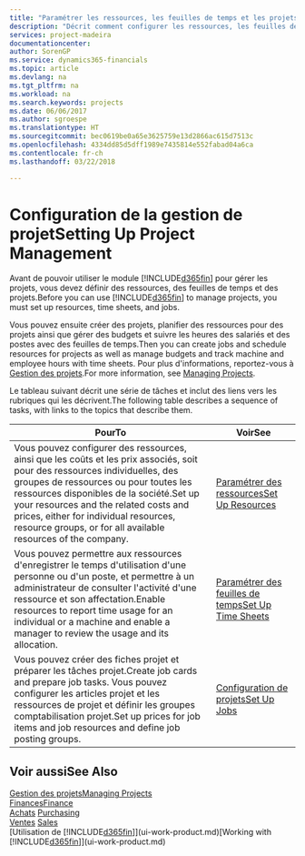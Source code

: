 ```yaml
---
title: "Paramétrer les ressources, les feuilles de temps et les projets| Microsoft Docs"
description: "Décrit comment configurer les ressources, les feuilles de temps et les projets pour la gestion des projets."
services: project-madeira
documentationcenter: 
author: SorenGP
ms.service: dynamics365-financials
ms.topic: article
ms.devlang: na
ms.tgt_pltfrm: na
ms.workload: na
ms.search.keywords: projects
ms.date: 06/06/2017
ms.author: sgroespe
ms.translationtype: HT
ms.sourcegitcommit: bec0619be0a65e3625759e13d2866ac615d7513c
ms.openlocfilehash: 4334dd85d5dff1989e7435814e552fabad04a6ca
ms.contentlocale: fr-ch
ms.lasthandoff: 03/22/2018

---
```

# <a name="setting-up-project-management"></a><span data-ttu-id="7301b-103">Configuration de la gestion de projet</span><span class="sxs-lookup"><span data-stu-id="7301b-103">Setting Up Project Management</span></span>
<span data-ttu-id="7301b-104">Avant de pouvoir utiliser le module [!INCLUDE[d365fin](includes/d365fin_md.md)] pour gérer les projets, vous devez définir des ressources, des feuilles de temps et des projets.</span><span class="sxs-lookup"><span data-stu-id="7301b-104">Before you can use [!INCLUDE[d365fin](includes/d365fin_md.md)] to manage projects, you must set up resources, time sheets, and jobs.</span></span>

<span data-ttu-id="7301b-105">Vous pouvez ensuite créer des projets, planifier des ressources pour des projets ainsi que gérer des budgets et suivre les heures des salariés et des postes avec des feuilles de temps.</span><span class="sxs-lookup"><span data-stu-id="7301b-105">Then you can create jobs and schedule resources for projects as well as manage budgets and track machine and employee hours with time sheets.</span></span> <span data-ttu-id="7301b-106">Pour plus d'informations, reportez-vous à [Gestion des projets](projects-manage-projects.md).</span><span class="sxs-lookup"><span data-stu-id="7301b-106">For more information, see [Managing Projects](projects-manage-projects.md).</span></span>  

<span data-ttu-id="7301b-107">Le tableau suivant décrit une série de tâches et inclut des liens vers les rubriques qui les décrivent.</span><span class="sxs-lookup"><span data-stu-id="7301b-107">The following table describes a sequence of tasks, with links to the topics that describe them.</span></span>

| <span data-ttu-id="7301b-108">Pour</span><span class="sxs-lookup"><span data-stu-id="7301b-108">To</span></span> | <span data-ttu-id="7301b-109">Voir</span><span class="sxs-lookup"><span data-stu-id="7301b-109">See</span></span> |
| --- | --- |
| <span data-ttu-id="7301b-110">Vous pouvez configurer des ressources, ainsi que les coûts et les prix associés, soit pour des ressources individuelles, des groupes de ressources ou pour toutes les ressources disponibles de la société.</span><span class="sxs-lookup"><span data-stu-id="7301b-110">Set up your resources and the related costs and prices, either for individual resources, resource groups, or for all available resources of the company.</span></span> |[<span data-ttu-id="7301b-111">Paramétrer des ressources</span><span class="sxs-lookup"><span data-stu-id="7301b-111">Set Up Resources</span></span>](projects-how-setup-resources.md) |
| <span data-ttu-id="7301b-112">Vous pouvez permettre aux ressources d'enregistrer le temps d'utilisation d'une personne ou d'un poste, et permettre à un administrateur de consulter l'activité d'une ressource et son affectation.</span><span class="sxs-lookup"><span data-stu-id="7301b-112">Enable resources to report time usage for an individual or a machine and enable a manager to review the usage and its allocation.</span></span> |[<span data-ttu-id="7301b-113">Paramétrer des feuilles de temps</span><span class="sxs-lookup"><span data-stu-id="7301b-113">Set Up Time Sheets</span></span>](projects-how-setup-time-sheets.md) |
| <span data-ttu-id="7301b-114">Vous pouvez créer des fiches projet et préparer les tâches projet.</span><span class="sxs-lookup"><span data-stu-id="7301b-114">Create job cards and prepare job tasks.</span></span> <span data-ttu-id="7301b-115">Vous pouvez configurer les articles projet et les ressources de projet et définir les groupes comptabilisation projet.</span><span class="sxs-lookup"><span data-stu-id="7301b-115">Set up prices for job items and job resources and define job posting groups.</span></span> |[<span data-ttu-id="7301b-116">Configuration de projets</span><span class="sxs-lookup"><span data-stu-id="7301b-116">Set Up Jobs</span></span>](projects-how-setup-jobs.md) |

## <a name="see-also"></a><span data-ttu-id="7301b-117">Voir aussi</span><span class="sxs-lookup"><span data-stu-id="7301b-117">See Also</span></span>
[<span data-ttu-id="7301b-118">Gestion des projets</span><span class="sxs-lookup"><span data-stu-id="7301b-118">Managing Projects</span></span>](projects-manage-projects.md)  
[<span data-ttu-id="7301b-119">Finances</span><span class="sxs-lookup"><span data-stu-id="7301b-119">Finance</span></span>](finance.md)  
<span data-ttu-id="7301b-120">[Achats](purchasing-manage-purchasing.md)       </span><span class="sxs-lookup"><span data-stu-id="7301b-120">[Purchasing](purchasing-manage-purchasing.md)       </span></span>  
<span data-ttu-id="7301b-121">[Ventes](sales-manage-sales.md)   </span><span class="sxs-lookup"><span data-stu-id="7301b-121">[Sales](sales-manage-sales.md)   </span></span>  
<span data-ttu-id="7301b-122">[Utilisation de [!INCLUDE[d365fin](includes/d365fin_md.md)]](ui-work-product.md)</span><span class="sxs-lookup"><span data-stu-id="7301b-122">[Working with [!INCLUDE[d365fin](includes/d365fin_md.md)]](ui-work-product.md)</span></span>  

